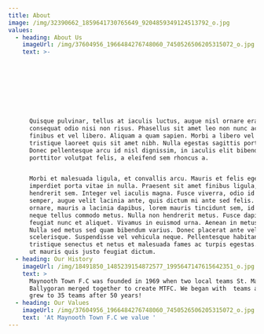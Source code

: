 ```yaml
---
title: About
image: /img/32390662_1859641730765649_9204859349124513792_o.jpg
values:
  - heading: About Us
    imageUrl: /img/37604956_1966484276748060_7450526506205315072_o.jpg
    text: >-









      Quisque pulvinar, tellus at iaculis luctus, augue nisl ornare erat, eu
      consequat odio nisi non risus. Phasellus sit amet leo non nunc accumsan
      finibus et vel libero. Aliquam a quam sapien. Morbi a libero vel ante
      tristique laoreet quis sit amet nibh. Nulla egestas sagittis porttitor.
      Donec pellentesque arcu id nisl dignissim, in iaculis elit bibendum. Duis
      porttitor volutpat felis, a eleifend sem rhoncus a.


      Morbi et malesuada ligula, et convallis arcu. Mauris et felis eget dui
      imperdiet porta vitae in nulla. Praesent sit amet finibus ligula, sed
      hendrerit sem. Integer vel iaculis magna. Fusce viverra, odio id dignissim
      semper, augue velit lacinia ante, quis dictum mi ante sed felis. Praesent
      ornare, mauris a lacinia dapibus, lorem mauris tincidunt sem, id ultrices
      neque tellus commodo metus. Nulla non hendrerit metus. Fusce dapibus
      feugiat nunc et aliquet. Vivamus in euismod urna. Aenean in metus lectus.
      Nulla sed metus sed quam bibendum varius. Donec placerat ante vel molestie
      scelerisque. Suspendisse vel vehicula neque. Pellentesque habitant morbi
      tristique senectus et netus et malesuada fames ac turpis egestas. Quisque
      ut mauris quis justo feugiat dictum.
  - heading: Our History
    imageUrl: /img/18491850_1485239154872577_1995647147615642351_o.jpg
    text: >
      Maynooth Town F.C was founded in 1969 when two local teams St. Mary's and
      Ballygoran merged together to create MTFC. We began with  teams and slowly
      grew to 35 teams after 50 years! 
  - heading: Our Values
    imageUrl: /img/37604956_1966484276748060_7450526506205315072_o.jpg
    text: 'At Maynooth Town F.C we value '
---
```


